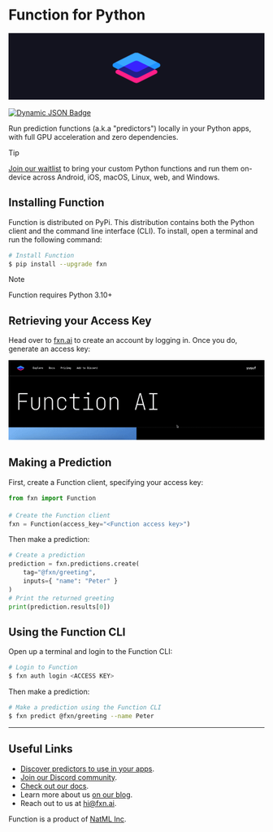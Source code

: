 # Function for Python

![function logo](https://raw.githubusercontent.com/fxnai/.github/main/logo_wide.png)

[![Dynamic JSON Badge](https://img.shields.io/badge/dynamic/json?url=https%3A%2F%2Fdiscord.com%2Fapi%2Finvites%2Fy5vwgXkz2f%3Fwith_counts%3Dtrue&query=%24.approximate_member_count&logo=discord&logoColor=white&label=Function%20community)](https://discord.gg/fxn)

Run prediction functions (a.k.a "predictors") locally in your Python apps, with full GPU acceleration and zero dependencies.

> [!TIP]
> [Join our waitlist](https://fxn.ai/waitlist) to bring your custom Python functions and run them on-device across Android, iOS, macOS, Linux, web, and Windows.

## Installing Function
Function is distributed on PyPi. This distribution contains both the Python client and the command line interface (CLI). To install, open a terminal and run the following command:
```sh
# Install Function
$ pip install --upgrade fxn
```

> [!NOTE]
> Function requires Python 3.10+

## Retrieving your Access Key
Head over to [fxn.ai](https://www.fxn.ai/account/developer) to create an account by logging in. Once you do, generate an access key:

![generate access key](https://raw.githubusercontent.com/fxnai/.github/main/access_key.gif)

## Making a Prediction
First, create a Function client, specifying your access key:
```py
from fxn import Function

# Create the Function client
fxn = Function(access_key="<Function access key>")
```

Then make a prediction:
```py
# Create a prediction
prediction = fxn.predictions.create(
    tag="@fxn/greeting",
    inputs={ "name": "Peter" }
)
# Print the returned greeting
print(prediction.results[0])
```

## Using the Function CLI
Open up a terminal and login to the Function CLI:
```sh
# Login to Function
$ fxn auth login <ACCESS KEY>
```

Then make a prediction:
```sh
# Make a prediction using the Function CLI
$ fxn predict @fxn/greeting --name Peter
```

___

## Useful Links
- [Discover predictors to use in your apps](https://fxn.ai/explore).
- [Join our Discord community](https://discord.gg/fxn).
- [Check out our docs](https://docs.fxn.ai).
- Learn more about us [on our blog](https://blog.fxn.ai).
- Reach out to us at [hi@fxn.ai](mailto:hi@fxn.ai).

Function is a product of [NatML Inc](https://github.com/natmlx).
